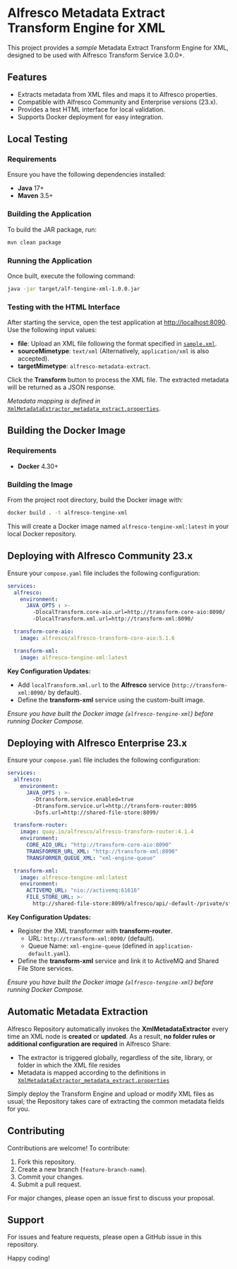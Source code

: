 # Alfresco Metadata Extract Transform Engine for XML

This project provides a *sample* Metadata Extract Transform Engine for XML, designed to be used with Alfresco Transform Service 3.0.0+.

## Features

- Extracts metadata from XML files and maps it to Alfresco properties.
- Compatible with Alfresco Community and Enterprise versions (23.x).
- Provides a test HTML interface for local validation.
- Supports Docker deployment for easy integration.

## Local Testing

### Requirements

Ensure you have the following dependencies installed:

- **Java** 17+
- **Maven** 3.5+

### Building the Application

To build the JAR package, run:

```bash
mvn clean package
```

### Running the Application

Once built, execute the following command:

```bash
java -jar target/alf-tengine-xml-1.0.0.jar
```

### Testing with the HTML Interface

After starting the service, open the test application at [http://localhost:8090](http://localhost:8090). Use the following input values:

- **file**: Upload an XML file following the format specified in [`sample.xml`](src/main/resources/sample.xml).
- **sourceMimetype**: `text/xml` (Alternatively, `application/xml` is also accepted).
- **targetMimetype**: `alfresco-metadata-extract`.

Click the **Transform** button to process the XML file. The extracted metadata will be returned as a JSON response.

*Metadata mapping is defined in* [`XmlMetadataExtractor_metadata_extract.properties`](src/main/resources/XmlMetadataExtractor_metadata_extract.properties).

## Building the Docker Image

### Requirements

- **Docker** 4.30+

### Building the Image

From the project root directory, build the Docker image with:

```bash
docker build . -t alfresco-tengine-xml
```

This will create a Docker image named `alfresco-tengine-xml:latest` in your local Docker repository.

## Deploying with Alfresco Community 23.x

Ensure your `compose.yaml` file includes the following configuration:

```yaml
services:
  alfresco:
    environment:
      JAVA_OPTS : >-
        -DlocalTransform.core-aio.url=http://transform-core-aio:8090/
        -DlocalTransform.xml.url=http://transform-xml:8090/

  transform-core-aio:
    image: alfresco/alfresco-transform-core-aio:5.1.6

  transform-xml:
    image: alfresco-tengine-xml:latest
```

**Key Configuration Updates:**
- Add `localTransform.xml.url` to the **Alfresco** service (`http://transform-xml:8090/` by default).
- Define the **transform-xml** service using the custom-built image.

*Ensure you have built the Docker image (`alfresco-tengine-xml`) before running Docker Compose.*

## Deploying with Alfresco Enterprise 23.x

Ensure your `compose.yaml` file includes the following configuration:

```yaml
services:
  alfresco:
    environment:
      JAVA_OPTS : >-
        -Dtransform.service.enabled=true
        -Dtransform.service.url=http://transform-router:8095
        -Dsfs.url=http://shared-file-store:8099/

  transform-router:
    image: quay.io/alfresco/alfresco-transform-router:4.1.4
    environment:
      CORE_AIO_URL: "http://transform-core-aio:8090"
      TRANSFORMER_URL_XML: "http://transform-xml:8090"
      TRANSFORMER_QUEUE_XML: "xml-engine-queue"

  transform-xml:
    image: alfresco-tengine-xml:latest
    environment:
      ACTIVEMQ_URL: "nio://activemq:61616"
      FILE_STORE_URL: >-
        http://shared-file-store:8099/alfresco/api/-default-/private/sfs/versions/1/file
```

**Key Configuration Updates:**
- Register the XML transformer with **transform-router**.
    - URL: `http://transform-xml:8090/` (default).
    - Queue Name: `xml-engine-queue` (defined in `application-default.yaml`).
- Define the **transform-xml** service and link it to ActiveMQ and Shared File Store services.

*Ensure you have built the Docker image (`alfresco-tengine-xml`) before running Docker Compose.*

## Automatic Metadata Extraction

Alfresco Repository automatically invokes the **XmlMetadataExtractor** every time an XML node is **created** or **updated**. As a result, **no folder rules or additional configuration are required** in Alfresco Share:

* The extractor is triggered globally, regardless of the site, library, or folder in which the XML file resides
* Metadata is mapped according to the definitions in [`XmlMetadataExtractor_metadata_extract.properties`](src/main/resources/XmlMetadataExtractor_metadata_extract.properties)

Simply deploy the Transform Engine and upload or modify XML files as usual; the Repository takes care of extracting the common metadata fields for you.

## Contributing

Contributions are welcome! To contribute:
1. Fork this repository.
2. Create a new branch (`feature-branch-name`).
3. Commit your changes.
4. Submit a pull request.

For major changes, please open an issue first to discuss your proposal.

## Support

For issues and feature requests, please open a GitHub issue in this repository.

Happy coding!